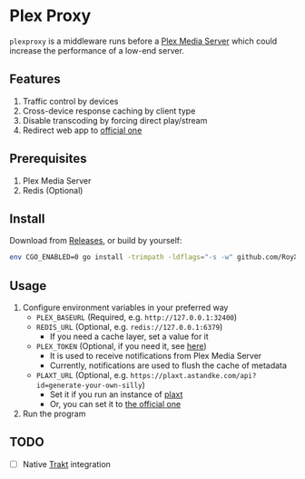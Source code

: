 # Plex Proxy

`plexproxy` is a middleware runs before a [Plex Media Server](https://www.plex.tv/media-server-downloads/) which could increase
the performance of a low-end server.

## Features

1. Traffic control by devices
2. Cross-device response caching by client type
3. Disable transcoding by forcing direct play/stream
4. Redirect web app to [official one](https://app.plex.tv/desktop)

## Prerequisites

1. Plex Media Server
2. Redis (Optional)

## Install

Download from [Releases](https://github.com/RoyXiang/plexproxy/releases/latest), or build by yourself:

```sh
env CGO_ENABLED=0 go install -trimpath -ldflags="-s -w" github.com/RoyXiang/plexproxy@latest
```

## Usage

1. Configure environment variables in your preferred way
   - `PLEX_BASEURL` (Required, e.g. `http://127.0.0.1:32400`)
   - `REDIS_URL` (Optional, e.g. `redis://127.0.0.1:6379`)
     * If you need a cache layer, set a value for it
   - `PLEX_TOKEN` (Optional, if you need it, see [here](https://support.plex.tv/articles/204059436-finding-an-authentication-token-x-plex-token/))
     * It is used to receive notifications from Plex Media Server
     * Currently, notifications are used to flush the cache of metadata
   - `PLAXT_URL` (Optional, e.g. `https://plaxt.astandke.com/api?id=generate-your-own-silly`)
     * Set it if you run an instance of [plaxt](https://github.com/XanderStrike/goplaxt)
     * Or, you can set it to [the official one](https://plaxt.astandke.com/)
2. Run the program

## TODO

- [ ] Native [Trakt](https://trakt.tv/) integration

